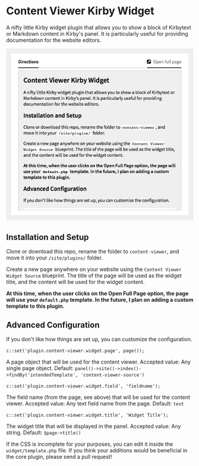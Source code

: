 # Content Viewer Kirby Widget

A nifty little Kirby widget plugin that allows you to show a block of Kirbytext or Markdown content in Kirby's panel. It is particularly useful for providing documentation for the website editors.

![Screenshot of the widget](screenshot.png)

## Installation and Setup

Clone or download this repo, rename the folder to `content-viewer`, and move it into your `/site/plugins/` folder.

Create a new page anywhere on your website using the `Content Viewer Widget Source` blueprint. The title of the page will be used as the widget title, and the content will be used for the widget content.

**At this time, when the user clicks on the Open Full Page option, the page will use your `default.php` template. In the future, I plan on adding a custom template to this plugin.**

## Advanced Configuration

If you don't like how things are set up, you can customize the configuration.

	c::set('plugin.content-viewer.widget.page', page());
A page object that will be used for the content viewer. Accepted value: Any single page object. Default: `panel()->site()->index()->findBy('intendedTemplate', 'content-viewer-source')`


	c::set('plugin.content-viewer.widget.field', 'fieldname');
The field name (from the page, see above) that will be used for the content viewer. Accepted value: Any text field name from the page. Default: `text`

	c::set('plugin.content-viewer.widget.title', 'Widget Title');
The widget title that will be displayed in the panel. Accepted value: Any string. Default: `$page->title()`

If the CSS is incomplete for your purposes, you can edit it inside the `widget/template.php` file. If you think your additions would be beneficial in the core plugin, please send a pull request!
